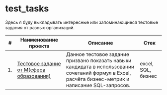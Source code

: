 # test_tasks
Здесь я буду выкладывать интересные или запоминающиеся тестовые задания от разных организаций.

| #    | Наименование проекта                | Описание                                                     | Стек                                                         |
| ---- | ------------------------------------------------------------ | ------------------------------------------------------------ | ------------------------------------------------------------ |
| 1.   | [Тестовое задание от М(сфера образования)](https://docs.google.com/spreadsheets/d/1Kx1E1WxJygCBbgqTGQLxFiqOVFr04Ej2EQUw7X5XKHA/edit?usp=sharing) | Данное тестовое задание призвано показать навыки кандидата в использовании сочетаний формул в Excel, расчёта бизнес-метрик и написание SQL-запросов. | excel, SQL, бизнес       
